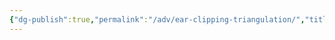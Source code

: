 ```yaml
---
{"dg-publish":true,"permalink":"/adv/ear-clipping-triangulation/","title":"Ear Clipping Triangulation","noteIcon":""}
---
```




